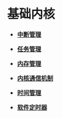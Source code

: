 # 基础内核



- **[中断管理](kernel-mini-basic-interrupt.md)**

- **[任务管理](kernel-mini-basic-task.md)**

- **[内存管理](kernel-mini-basic-memory.md)**

- **[内核通信机制](kernel-mini-basic-ipc.md)**

- **[时间管理](kernel-basic-mini-time.md)**

- **[软件定时器](kernel-mini-basic-soft.md)**